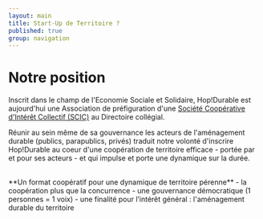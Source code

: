 ```yaml
---
layout: main
title: Start-Up de Territoire ?
published: true
group: navigation
---
```


# Notre position  

Inscrit dans le champ de l'Economie Sociale et Solidaire, Hop!Durable est aujourd'hui une Association de préfiguration d'une [Société Coopérative d'Intérêt Collectif (SCIC)](http://www.les-scic.coop/export/sites/default/fr/les-scic/_media/documents/docs-juridique/Fiche_prxsentation_Scic_CG_Scop_x2016x.pdf) au Directoire collégial.  

Réunir au sein même de sa gouvernance les acteurs de l'aménagement durable (publics, parapublics, privés) traduit notre volonté d'inscrire Hop!Durable au coeur d'une coopération de territoire efficace - portée par et pour ses acteurs - et qui impulse et porte une dynamique sur la durée.

<br>
**Un format coopératif pour une dynamique de territoire pérenne**  
 - la coopération plus que la concurrence  
 - une gouvernance démocratique  (1 personnes = 1 voix)  
 - une finalité pour l’intérêt général : l'aménagement durable du territoire  
